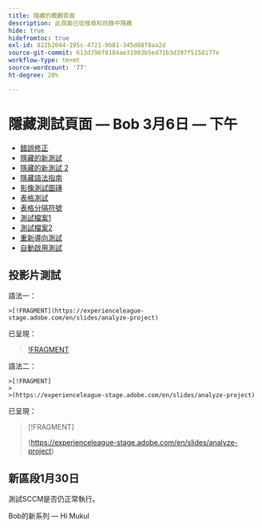 ```yaml
---
title: 隱藏的概觀頁面
description: 此頁面已從搜尋和目錄中隱藏
hide: true
hidefromtoc: true
exl-id: 822b2044-195c-4721-9b81-345d88f8aa2d
source-git-commit: 613d796f8184ae31903b5ed71b3d397f5158177e
workflow-type: tm+mt
source-wordcount: '77'
ht-degree: 28%

---
```


# 隱藏測試頁面 — Bob 3月6日 — 下午

+ [錯誤修正](hidden/bug-fixes.md)
+ [隱藏的新測試](hidden-new-test.md)
+ [隱藏的新測試 2](hidden-new-test-2.md)
+ [隱藏語法指南](hidden/syntax-style-guide.md)
+ [影像測試圖磚](hidden/test-page.md)
+ [表格測試](hidden/tables.md)
+ [表格分隔符號](hidden/table-breaks.md)
+ [測試檔案1](hidden/note-test.md)
+ [測試檔案2](hidden-test.md)
+ [重新導向測試](hidden/test-redirection.md)
+ [自動啟用測試](hidden/autoactivate.md)

## 投影片測試

語法一：

```
>[!FRAGMENT](https://experienceleague-stage.adobe.com/en/slides/analyze-project)
```

已呈現：

>[!FRAGMENT](https://experienceleague-stage.adobe.com/en/slides/analyze-project)


語法二：

```
>[!FRAGMENT]
>
>(https://experienceleague-stage.adobe.com/en/slides/analyze-project)
```

已呈現：

>[!FRAGMENT]
>
>(https://experienceleague-stage.adobe.com/en/slides/analyze-project)


## 新區段1月30日

測試SCCM是否仍正常執行。

Bob的新系列 — Hi Mukul
